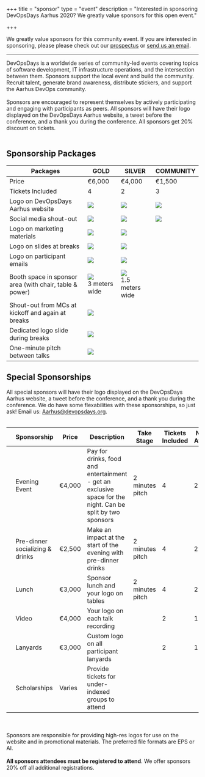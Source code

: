 +++
title = "sponsor"
type = "event"
description = "Interested in sponsoring DevOpsDays Aarhus 2020? We greatly value sponsors for this open event."


+++
<div class = "row">
<div class = "col-md-8 col-sm-12">
We greatly value sponsors for this community event. If you are interested in sponsoring, please
please check out our <a href="https://assets.devopsdays.org/events/events/2020/aarhus/DEVOPSDAYS_TECHSPONSOR_v6.pdf" target="_blank">prospectus</a> or <a href="mailto:aarhus@devopsdays.org?subject=Interested%20in%20Sponsoring%20DevOpsDays%20Aarhus%202020">send us an email</a>.

<hr>

DevOpsDays is a worldwide series of community-led events covering topics of software development, IT infrastructure operations, and the intersection between them. Sponsors support the local event and build the community. 
Recruit talent, generate brand awareness, distribute stickers, and support the Aarhus DevOps community.<br><br>
Sponsors are encouraged to represent themselves by actively participating and engaging with participants as peers. 
All sponsors will have their logo displayed on the DevOpsDays Aarhus website, a tweet before the conference, and a thank you during the conference. All sponsors get 20% discount on tickets.
<br><br>
<h2>Sponsorship Packages</h2>

<table class="table table-bordered table-hover">
  <thead>
    <tr>
      <th scope="col">Packages</th>
      <th scope="col">GOLD</th>
      <th scope="col">SILVER</th>
      <th scope="col">COMMUNITY</th>
    </tr>
  </thead>
  <tbody>
    <tr>
      <td>Price</td>
      <td>€6,000</td>
      <td>€4,000</td>
      <td>€1,500</td>
    </tr>
    <tr>
      <td>Tickets Included</td>
      <td>4</td>
      <td>2</td>
      <td>3</td>
    </tr>
    <tr>
      <td>Logo on DevOpsDays Aarhus website</td>
      <td><img src = "/events/2020-aarhus/logo-square-tiny.jpg"></td>
      <td><img src = "/events/2020-aarhus/logo-square-tiny.jpg"></td>
      <td><img src = "/events/2020-aarhus/logo-square-tiny.jpg"></td>
    </tr>
    <tr>
      <td>Social media shout-out</td>
      <td><img src = "/events/2020-aarhus/logo-square-tiny.jpg"></td>
      <td><img src = "/events/2020-aarhus/logo-square-tiny.jpg"></td>
      <td><img src = "/events/2020-aarhus/logo-square-tiny.jpg"></td>
    </tr>
    <tr>
      <td>Logo on marketing materials</td>
      <td><img src = "/events/2020-aarhus/logo-square-tiny.jpg"></td>
      <td><img src = "/events/2020-aarhus/logo-square-tiny.jpg"></td>
      <td></td>
    </tr>
    <tr>
      <td>Logo on slides at breaks</td>
      <td><img src = "/events/2020-aarhus/logo-square-tiny.jpg"></td>
      <td><img src = "/events/2020-aarhus/logo-square-tiny.jpg"></td>
      <td></td>
    </tr>
    <tr>
      <td>Logo on participant emails</td>
      <td><img src = "/events/2020-aarhus/logo-square-tiny.jpg"></td>
      <td><img src = "/events/2020-aarhus/logo-square-tiny.jpg"></td>
      <td></td>
    </tr>
    <tr>
      <td>Booth space in sponsor area (with chair, table & power)</td>
      <td><img src = "/events/2020-aarhus/logo-square-tiny.jpg"><br />3 meters wide</td>
      <td><img src = "/events/2020-aarhus/logo-square-tiny.jpg"><br />1.5 meters wide</td>
      <td></td>
    </tr>
    <tr>
      <td>Shout-out from MCs at kickoff and again at breaks</td>
      <td><img src = "/events/2020-aarhus/logo-square-tiny.jpg"></td>
      <td></td>
      <td></td>
    </tr>
    <tr>
      <td>Dedicated logo slide during breaks</td>
      <td><img src = "/events/2020-aarhus/logo-square-tiny.jpg"></td>
      <td></td>
      <td></td>
    </tr>
    <tr>
      <td>One-minute pitch between talks</td>
      <td><img src = "/events/2020-aarhus/logo-square-tiny.jpg"></td>
      <td></td>
      <td></td> 
    </tr>
  </tbody>
</table>

<h2>Special Sponsorships</h2>

All special sponsors will have their logo displayed on the DevOpsDays Aarhus website, a tweet before the conference, and a thank you during the conference. We do have some flexabilities with these sponsorships, so just ask! Email us: <a href="mailto:aarhus@devopsdays.or">Aarhus@devopsdays.org</a>.
<br/><br/>

<table class="table table-bordered table-hover">
  <thead>
    <tr>
      <th scope="col"></th>
      <th scope="col">Sponsorship</th>
      <th scope="col">Price</th>
      <th scope="col">Description</th>
      <th scope="col">Take Stage</th>
      <th scope="col">Tickets Included</th>
      <th scope="col">Number Available</th>
    </tr>
  </thead>
  <tbody>
    <tr>
      <td align="center"><i class="fa fa-music fa-4x"></i></td>
      <td>Evening Event</td>
      <td>€4,000</td>
      <td>Pay for drinks, food and entertainment - get an exclusive space for the night. Can be split by two sponsors</td>
      <td>2 minutes pitch</td>
      <td>4</td>
      <td>2</td>
    </tr>
     <tr>
      <td align="center"><i class="fa fa-beer fa-4x"></i></td>
      <td>Pre-dinner socializing & drinks</td>
      <td>€2,500</td>
      <td>Make an impact at the start of the evening with pre-dinner drinks</td>
      <td>2 minutes pitch</td>
      <td>4</td>
      <td>2</td>
    </tr>
    <tr>
      <td align="center"><i class="fa fa-cutlery fa-4x"></i></td>
      <td>Lunch</td>
      <td>€3,000</td>
      <td>Sponsor lunch and your logo on tables</td>
      <td>2 minutes pitch</td>
      <td>4</td>
      <td>2</td>
    </tr>
    <tr>
      <td align="center"><i class="fa fa-video-camera fa-4x"></i></td>
      <td>Video</td>
      <td>€4,000</td>
      <td>Your logo on each talk recording</td>
      <td></td>
      <td>2</td>
      <td>1</td>
    </tr>
    <tr>
      <td align="center"><i class="fa  fa-address-card fa-4x"></i></td>
      <td>Lanyards</td>
      <td>€3,000</td>
      <td>Custom logo on all participant lanyards</td>
      <td></td>
      <td>2</td>
      <td>1</td>
    </tr>
    <tr>
      <td align="center"><i class="fa  fa-graduation-cap fa-4x"></i></td>
      <td>Scholarships</td>
      <td>Varies</td>
      <td>Provide tickets for under-indexed groups to attend</td>
      <td></td>
      <td></td>
      <td></td>
    </tr>
  </tbody>
</table>

<div class = "row">
<div class = "col-12">
  <br/>
  <br/>
  Sponsors are responsible for providing high-res logos for use on the website and in promotional materials.  The preferred file formats are EPS or AI.
  <br/><br/>
  <b>All sponsors attendees must be registered to attend</b>. We offer sponsors 20% off all additional registrations.
<br><br>
</div>
</div>
</div>
<div class = "col-md-4 col-sm-12">

</div>
</div>
